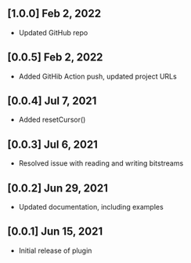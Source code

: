 ## [1.0.0] Feb 2, 2022

* Updated GitHub repo

## [0.0.5] Feb 2, 2022

* Added GitHib Action push, updated project URLs

## [0.0.4] Jul 7, 2021

* Added resetCursor()

## [0.0.3] Jul 6, 2021

* Resolved issue with reading and writing bitstreams

## [0.0.2] Jun 29, 2021

* Updated documentation, including examples


## [0.0.1] Jun 15, 2021

* Initial release of plugin
